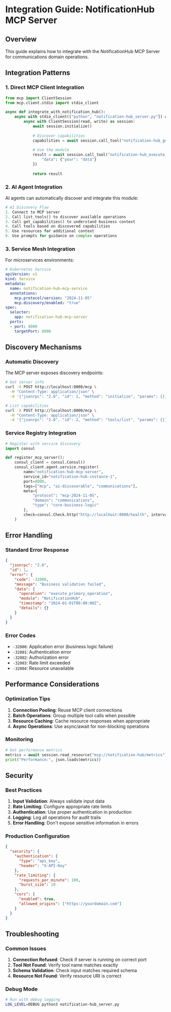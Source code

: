 # Integration Guide: NotificationHub MCP Server

## Overview

This guide explains how to integrate with the NotificationHub MCP Server for communications domain operations.

## Integration Patterns

### 1. Direct MCP Client Integration

```python
from mcp import ClientSession
from mcp.client.stdio import stdio_client

async def integrate_with_notification_hub():
    async with stdio_client(["python", "notification-hub_server.py"]) as (read, write):
        async with ClientSession(read, write) as session:
            await session.initialize()
            
            # Discover capabilities
            capabilities = await session.call_tool("notification-hub_get_capabilities", {})
            
            # Use the module
            result = await session.call_tool("notification-hub_execute_primary_operation", {
                "data": {"your": "data"}
            })
            
            return result
```

### 2. AI Agent Integration

AI agents can automatically discover and integrate this module:

```python
# AI Discovery Flow
1. Connect to MCP server
2. Call list_tools() to discover available operations
3. Call get_capabilities() to understand business context
4. Call tools based on discovered capabilities
5. Use resources for additional context
6. Use prompts for guidance on complex operations
```

### 3. Service Mesh Integration

For microservices environments:

```yaml
# Kubernetes Service
apiVersion: v1
kind: Service
metadata:
  name: notification-hub-mcp-service
  annotations:
    mcp.protocol/version: "2024-11-05"
    mcp.discovery/enabled: "true"
spec:
  selector:
    app: notification-hub-mcp-server
  ports:
  - port: 8000
    targetPort: 8000
```

## Discovery Mechanisms

### Automatic Discovery

The MCP server exposes discovery endpoints:

```bash
# Get server info
curl -X POST http://localhost:8000/mcp \
  -H "Content-Type: application/json" \
  -d '{"jsonrpc": "2.0", "id": 1, "method": "initialize", "params": {}}'

# List capabilities
curl -X POST http://localhost:8000/mcp \
  -H "Content-Type: application/json" \
  -d '{"jsonrpc": "2.0", "id": 2, "method": "tools/list", "params": {}}'
```

### Service Registry Integration

```python
# Register with service discovery
import consul

def register_mcp_server():
    consul_client = consul.Consul()
    consul_client.agent.service.register(
        name="notification-hub-mcp-server",
        service_id="notification-hub-instance-1",
        port=8000,
        tags=["mcp", "ai-discoverable", "communications"],
        meta={
            "protocol": "mcp-2024-11-05",
            "domain": "communications",
            "type": "core-business-logic"
        },
        check=consul.Check.http("http://localhost:8000/health", interval="10s")
    )
```

## Error Handling

### Standard Error Response

```json
{
  "jsonrpc": "2.0",
  "id": 1,
  "error": {
    "code": -32000,
    "message": "Business validation failed",
    "data": {
      "operation": "execute_primary_operation",
      "module": "NotificationHub",
      "timestamp": "2024-01-01T00:00:00Z",
      "details": {}
    }
  }
}
```

### Error Codes

- `-32000`: Application error (business logic failure)
- `-32001`: Authentication error
- `-32002`: Authorization error
- `-32003`: Rate limit exceeded
- `-32004`: Resource unavailable

## Performance Considerations

### Optimization Tips

1. **Connection Pooling**: Reuse MCP client connections
2. **Batch Operations**: Group multiple tool calls when possible
3. **Resource Caching**: Cache resource responses when appropriate
4. **Async Operations**: Use async/await for non-blocking operations

### Monitoring

```python
# Get performance metrics
metrics = await session.read_resource("mcp://notification-hub/metrics")
print("Performance:", json.loads(metrics))
```

## Security

### Best Practices

1. **Input Validation**: Always validate input data
2. **Rate Limiting**: Configure appropriate rate limits
3. **Authentication**: Use proper authentication in production
4. **Logging**: Log all operations for audit trails
5. **Error Handling**: Don't expose sensitive information in errors

### Production Configuration

```json
{
  "security": {
    "authentication": {
      "type": "api_key",
      "header": "X-API-Key"
    },
    "rate_limiting": {
      "requests_per_minute": 100,
      "burst_size": 10
    },
    "cors": {
      "enabled": true,
      "allowed_origins": ["https://yourdomain.com"]
    }
  }
}
```

## Troubleshooting

### Common Issues

1. **Connection Refused**: Check if server is running on correct port
2. **Tool Not Found**: Verify tool name matches exactly
3. **Schema Validation**: Check input matches required schema
4. **Resource Not Found**: Verify resource URI is correct

### Debug Mode

```bash
# Run with debug logging
LOG_LEVEL=DEBUG python3 notification-hub_server.py
```

